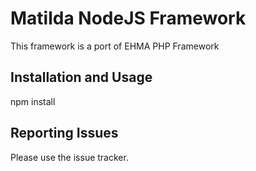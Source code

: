 
Matilda NodeJS Framework
=========================

This framework is a port of EHMA PHP Framework

Installation and Usage
----------------------

npm install

Reporting Issues
----------------

Please use the issue tracker.